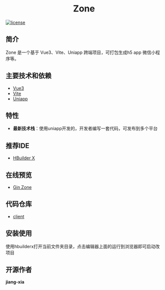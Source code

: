 
<div align="center">
	<!-- <img style="width: 80px;height: 80px" src=""/> -->
	<h1>Zone</h1>
</div>


[![license](https://img.shields.io/badge/license-MIT-green.svg)](./LICENSE)

## 简介

 Zone  是一个基于 Vue3、Vite、Uniapp 跨端项目，可打包生成h5 app 微信小程序等。

## 主要技术和依赖

- [Vue3](https://staging-cn.vuejs.org/guide/introduction.html)
- [Vite](https://www.vitejs.net/guide/)
- [Uniapp](https://uniapp.dcloud.net.cn/univerify.html#)
  
  
## 特性

- **最新技术栈**：使用uniapp开发的，开发者编写一套代码，可发布到多个平台


## 推荐IDE
- [HBuilder X](https://www.dcloud.io/hbuilderx.html)


## 在线预览

- [Gin Zone](https://jiang-xia.top/zone/#/pages/blog/index)

  

## 代码仓库

- [client](https://gitee.com/jiang-xia/gin-zone/client)

<!-- ## 项目示例图 -->

## 安装使用

使用hbuilderx打开当前文件夹目录，点击编辑器上面的运行到浏览器即可启动改项目

## 开源作者

**jiang-xia**
